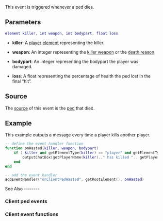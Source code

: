 This event is triggered whenever a ped dies.

Parameters
----------

``` lua
element killer, int weapon, int bodypart, float loss
```

-   **killer**: A [player](/docs/player.md "wikilink") [element](/docs/element.md "wikilink") representing the killer.
-   **weapon**: An integer representing the [killer weapon](/docs/weapons.md "wikilink") or the [death reason](/docs/death_reasons.md "wikilink").
-   **bodypart**: An integer representing the bodypart the player was damaged.

-   **loss**: A float representing the percentage of health the ped lost in the final “hit”.

Source
------

The [source](/docs/event_system#event_source.md "wikilink") of this event is the [ped](/docs/ped.md "wikilink") that died.

Example
-------

<section name="Client" class="client" show="true">
This example outputs a message every time a player kills another player.

``` lua
-- define the event handler function
function onWasted(killer, weapon, bodypart)
    if ( killer and getElementType(killer) == "player" and getElementType(source) == "player" ) then
        outputChatBox(getPlayerName(killer).." has killed ".. getPlayerName(source) ..".") -- output the kill message to the chatbox.
    end
end

-- add the event handler
addEventHandler("onClientPedWasted", getRootElement(), onWasted)
```

</section>
See Also
--------

### Client ped events

### Client event functions
